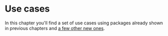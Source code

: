 # Use cases

In this chapter you'll find a set of use cases using packages already shown in previous chapters and [a few other new ones](../packages.md).
